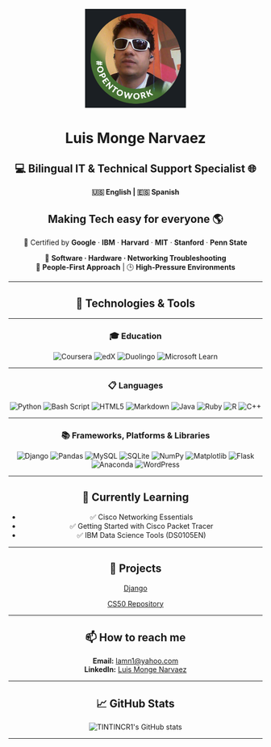 <p align="center">
  <img src="https://github.com/LuisMongeNarvaez/.github/blob/main/Screenshot%20from%202025-08-12%2008-47-06.png?raw=true"width="200"/>
</p>

<div align="center">

# Luis Monge Narvaez 
## 💻 Bilingual IT & Technical Support Specialist 🌐 
**🇺🇸 English | 🇪🇸 Spanish** 
## Making Tech easy for everyone 🌎   
 

🏅 Certified by **Google** · **IBM** · **Harvard** · **MIT** · **Stanford** · **Penn State**

🔧 **Software · Hardware · Networking Troubleshooting**  
🤝 **People-First Approach** | 🕒 **High-Pressure Environments**  

---

## 🔧 Technologies & Tools
---

### 🎓 Education
![Coursera](https://img.shields.io/badge/Coursera-%230056D2.svg?style=for-the-badge&logo=Coursera&logoColor=white)
![edX](https://img.shields.io/badge/edX-%2302262B.svg?style=for-the-badge&logo=edX&logoColor=white)
![Duolingo](https://img.shields.io/badge/Duolingo-%234DC730.svg?style=for-the-badge&logo=Duolingo&logoColor=white)
![Microsoft Learn](https://img.shields.io/badge/Microsoft_Learn-258ffa?style=for-the-badge&logo=microsoft&logoColor=white)

---

### 📋 Languages
![Python](https://img.shields.io/badge/python-3670A0?style=for-the-badge&logo=python&logoColor=ffdd54)
![Bash Script](https://img.shields.io/badge/bash_script-%23121011.svg?style=for-the-badge&logo=gnu-bash&logoColor=white)
![HTML5](https://img.shields.io/badge/html5-%23E34F26.svg?style=for-the-badge&logo=html5&logoColor=white)
![Markdown](https://img.shields.io/badge/markdown-%23000000.svg?style=for-the-badge&logo=markdown&logoColor=white)
![Java](https://img.shields.io/badge/java-%23ED8B00.svg?style=for-the-badge&logo=openjdk&logoColor=white)
![Ruby](https://img.shields.io/badge/ruby-%23CC342D.svg?style=for-the-badge&logo=ruby&logoColor=white)
![R](https://img.shields.io/badge/r-%23276DC3.svg?style=for-the-badge&logo=r&logoColor=white)
![C++](https://img.shields.io/badge/c++-%2300599C.svg?style=for-the-badge&logo=c%2B%2B&logoColor=white)

---

### 📚 Frameworks, Platforms & Libraries
![Django](https://img.shields.io/badge/django-%23092E20.svg?style=for-the-badge&logo=django&logoColor=white)
![Pandas](https://img.shields.io/badge/pandas-%23150458.svg?style=for-the-badge&logo=pandas&logoColor=white)
![MySQL](https://img.shields.io/badge/mysql-4479A1.svg?style=for-the-badge&logo=mysql&logoColor=white)
![SQLite](https://img.shields.io/badge/sqlite-%2307405e.svg?style=for-the-badge&logo=sqlite&logoColor=white)
![NumPy](https://img.shields.io/badge/numpy-%23013243.svg?style=for-the-badge&logo=numpy&logoColor=white)
![Matplotlib](https://img.shields.io/badge/Matplotlib-%23ffffff.svg?style=for-the-badge&logo=Matplotlib&logoColor=black)
![Flask](https://img.shields.io/badge/flask-%23000.svg?style=for-the-badge&logo=flask&logoColor=white)
![Anaconda](https://img.shields.io/badge/Anaconda-%2344A833.svg?style=for-the-badge&logo=anaconda&logoColor=white)
![WordPress](https://img.shields.io/badge/WordPress-%23117AC9.svg?style=for-the-badge&logo=WordPress&logoColor=white)

---

<!-- Keep all your other sections here in same center alignment -->

## 🌱 Currently Learning
- ✅ Cisco Networking Essentials
- ✅ Getting Started with Cisco Packet Tracer
- ✅ IBM Data Science Tools (DS0105EN)

---

## 🚀 Projects
[Django](https://github.com/TINTINCR1/My_Django_Profile.git)

[CS50 Repository](https://github.com/TINTINCR1/CS50.git)

---

## 📫 How to reach me  
**Email:** lamn1@yahoo.com  
**LinkedIn:** [Luis Monge Narvaez](https://www.linkedin.com/in/luismongenarvaez/)

---

## 📈 GitHub Stats
![TINTINCR1's GitHub stats](https://github-readme-stats.vercel.app/api?username=TINTINCR1&show_icons=true&theme=radical)

---

</div>
